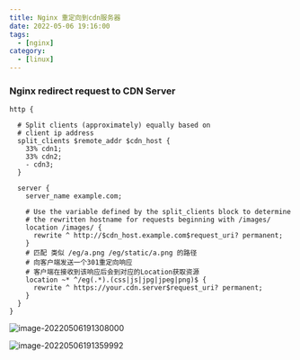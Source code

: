 ```yaml
---
title: Nginx 重定向到cdn服务器
date: 2022-05-06 19:16:00
tags:
  - [nginx]
category: 
  - [linux]
---
```


### Nginx redirect request to CDN Server

```nginx
http {

  # Split clients (approximately) equally based on
  # client ip address
  split_clients $remote_addr $cdn_host {
    33% cdn1;
    33% cdn2;
    - cdn3;
  }

  server {
    server_name example.com;

    # Use the variable defined by the split_clients block to determine
    # the rewritten hostname for requests beginning with /images/
    location /images/ {
      rewrite ^ http://$cdn_host.example.com$request_uri? permanent;
    }
    # 匹配 类似 /eg/a.png /eg/static/a.png 的路径
    # 向客户端发送一个301重定向响应
    # 客户端在接收到该响应后会到对应的Location获取资源
    location ~* ^/eg(.*).(css|js|jpg|jpeg|png)$ {
      rewrite ^ https://your.cdn.server$request_uri? permanent;
    }
  }
}
```

![image-20220506191308000](https://s3.bmp.ovh/imgs/2022/05/09/50f2ea4a19754597.gif)

![image-20220506191359992](https://s3.bmp.ovh/imgs/2022/05/09/ae66f89225270892.gif)